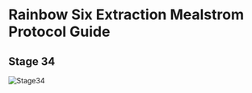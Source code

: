 # Rainbow Six Extraction Mealstrom Protocol Guide
## Stage 34
![Stage34](https://github.com/Flexo013/R6_Extraction_Maelstrom/raw/master/Stage34.png)
